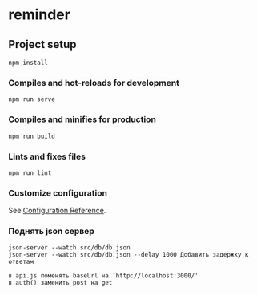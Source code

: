 # reminder

## Project setup
```
npm install
```

### Compiles and hot-reloads for development
```
npm run serve
```


### Compiles and minifies for production
```
npm run build
```

### Lints and fixes files
```
npm run lint
```

### Customize configuration
See [Configuration Reference](https://cli.vuejs.org/config/).

### Поднять json сервер
```
json-server --watch src/db/db.json
json-server --watch src/db/db.json --delay 1000 Добавить задержку к ответам

в api.js поменять baseUrl на 'http://localhost:3000/'
в auth() заменить post на get
```
